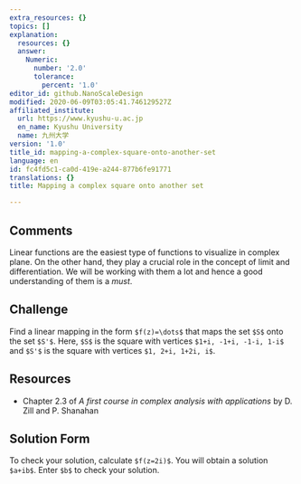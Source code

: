 ```yaml
---
extra_resources: {}
topics: []
explanation:
  resources: {}
  answer:
    Numeric:
      number: '2.0'
      tolerance:
        percent: '1.0'
editor_id: github.NanoScaleDesign
modified: 2020-06-09T03:05:41.746129527Z
affiliated_institute:
  url: https://www.kyushu-u.ac.jp
  en_name: Kyushu University
  name: 九州大学
version: '1.0'
title_id: mapping-a-complex-square-onto-another-set
language: en
id: fc4fd5c1-ca0d-419e-a244-877b6fe91771
translations: {}
title: Mapping a complex square onto another set

---
```


## Comments

Linear functions are the easiest type of functions to visualize in complex plane. On the other hand, they play a crucial role in the concept of limit and differentiation. We will be working with them a lot and hence a good understanding of them is a *must*. 

## Challenge
Find a linear mapping in the form `$f(z)=\dots$` that maps the set `$S$` onto the set `$S'$`.
Here, `$S$` is the square with vertices `$1+i, -1+i, -1-i, 1-i$`
and `$S'$` is the square with vertices `$1, 2+i, 1+2i, i$`.

## Resources
    
- Chapter 2.3 of *A first course in complex analysis with applications* by D. Zill and P. Shanahan


## Solution Form
To check your solution, calculate `$f(z=2i)$`.
You will obtain a solution `$a+ib$`.
Enter `$b$` to check your solution.
